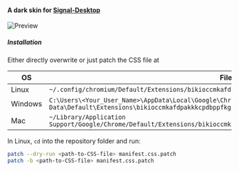 #### A dark skin for [Signal-Desktop](https://github.com/WhisperSystems/Signal-Desktop)
![Preview](https://raw.github.com/grandchild/Signal-Desktop-Darkskin/master/screenshot.png)

##### Installation
Either directly overwrite or just patch the CSS file at

OS  | File Location
--- | -------------
Linux   | `~/.config/chromium/Default/Extensions/bikioccmkafdpakkkcpdbppfkghcmihk/0.1.9_0/stylesheets/manifest.css`
Windows | `C:\Users\<Your_User_Name>\AppData\Local\Google\Chrome\User Data\Default\Extensions\bikioccmkafdpakkkcpdbppfkghcmihk\0.1.9_0\stylesheets\manifest.css`
Mac     | `~/Library/Application Support/Google/Chrome/Default/Extensions/bikioccmkafdpakkkcpdbppfkghcmihk/0.1.9_0/stylesheets/manifest.css`

In Linux, `cd` into the repository folder and run:
```bash
patch --dry-run <path-to-CSS-file> manifest.css.patch
patch -b <path-to-CSS-file> manifest.css.patch
```
